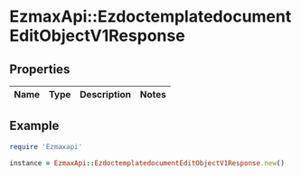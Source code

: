 # EzmaxApi::EzdoctemplatedocumentEditObjectV1Response

## Properties

| Name | Type | Description | Notes |
| ---- | ---- | ----------- | ----- |

## Example

```ruby
require 'Ezmaxapi'

instance = EzmaxApi::EzdoctemplatedocumentEditObjectV1Response.new()
```

